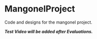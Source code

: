 # MangonelProject
Code and designs for the mangonel project.

***Test Video will be added after Evaluations.***
